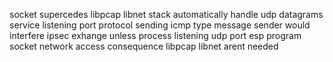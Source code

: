 socket supercedes libpcap libnet stack automatically handle udp datagrams service listening port protocol sending icmp type message sender would interfere ipsec exhange unless process listening udp port esp program socket network access consequence libpcap libnet arent needed